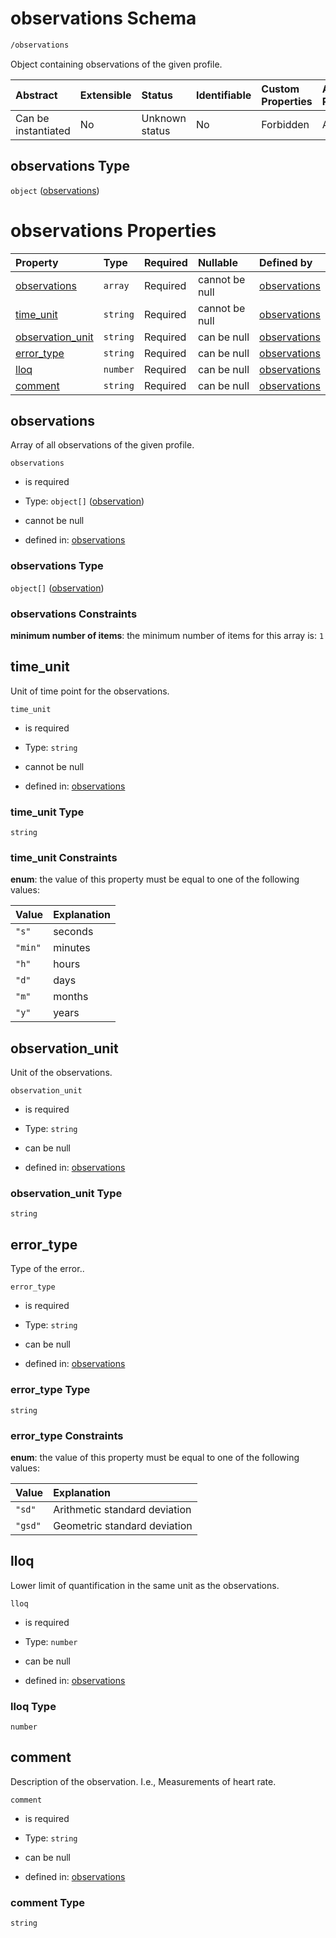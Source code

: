 # observations Schema

```txt
/observations
```

Object containing observations of the given profile.

| Abstract            | Extensible | Status         | Identifiable | Custom Properties | Additional Properties | Access Restrictions | Defined In                                                                            |
| :------------------ | :--------- | :------------- | :----------- | :---------------- | :-------------------- | :------------------ | :------------------------------------------------------------------------------------ |
| Can be instantiated | No         | Unknown status | No           | Forbidden         | Allowed               | none                | [observations.schema.json](../../out/observations.schema.json "open original schema") |

## observations Type

`object` ([observations](observations.md))

# observations Properties

| Property                               | Type     | Required | Nullable       | Defined by                                                                                               |
| :------------------------------------- | :------- | :------- | :------------- | :------------------------------------------------------------------------------------------------------- |
| [observations](#observations)          | `array`  | Required | cannot be null | [observations](observations-properties-observations.md "/observations#/properties/observations")         |
| [time\_unit](#time_unit)               | `string` | Required | cannot be null | [observations](observations-properties-time_unit.md "/observations#/properties/time_unit")               |
| [observation\_unit](#observation_unit) | `string` | Required | can be null    | [observations](observations-properties-observation_unit.md "/observations#/properties/observation_unit") |
| [error\_type](#error_type)             | `string` | Required | can be null    | [observations](observations-properties-error_type.md "/observations#/properties/error_type")             |
| [lloq](#lloq)                          | `number` | Required | can be null    | [observations](observations-properties-lloq.md "/observations#/properties/lloq")                         |
| [comment](#comment)                    | `string` | Required | can be null    | [observations](observations-properties-comment.md "/observations#/properties/comment")                   |

## observations

Array of all observations of the given profile.

`observations`

*   is required

*   Type: `object[]` ([observation](observations-properties-observations-observation.md))

*   cannot be null

*   defined in: [observations](observations-properties-observations.md "/observations#/properties/observations")

### observations Type

`object[]` ([observation](observations-properties-observations-observation.md))

### observations Constraints

**minimum number of items**: the minimum number of items for this array is: `1`

## time\_unit

Unit of time point for the observations.

`time_unit`

*   is required

*   Type: `string`

*   cannot be null

*   defined in: [observations](observations-properties-time_unit.md "/observations#/properties/time_unit")

### time\_unit Type

`string`

### time\_unit Constraints

**enum**: the value of this property must be equal to one of the following values:

| Value   | Explanation |
| :------ | :---------- |
| `"s"`   | seconds     |
| `"min"` | minutes     |
| `"h"`   | hours       |
| `"d"`   | days        |
| `"m"`   | months      |
| `"y"`   | years       |

## observation\_unit

Unit of  the observations.

`observation_unit`

*   is required

*   Type: `string`

*   can be null

*   defined in: [observations](observations-properties-observation_unit.md "/observations#/properties/observation_unit")

### observation\_unit Type

`string`

## error\_type

Type of the error..

`error_type`

*   is required

*   Type: `string`

*   can be null

*   defined in: [observations](observations-properties-error_type.md "/observations#/properties/error_type")

### error\_type Type

`string`

### error\_type Constraints

**enum**: the value of this property must be equal to one of the following values:

| Value   | Explanation                   |
| :------ | :---------------------------- |
| `"sd"`  | Arithmetic standard deviation |
| `"gsd"` | Geometric standard deviation  |

## lloq

Lower limit of quantification in the same unit as the observations.

`lloq`

*   is required

*   Type: `number`

*   can be null

*   defined in: [observations](observations-properties-lloq.md "/observations#/properties/lloq")

### lloq Type

`number`

## comment

Description of the observation. I.e., Measurements of heart rate.

`comment`

*   is required

*   Type: `string`

*   can be null

*   defined in: [observations](observations-properties-comment.md "/observations#/properties/comment")

### comment Type

`string`
